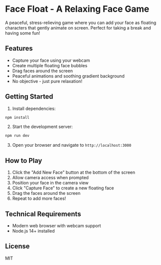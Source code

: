 # Face Float - A Relaxing Face Game

A peaceful, stress-relieving game where you can add your face as floating characters that gently animate on screen. Perfect for taking a break and having some fun!

## Features

- Capture your face using your webcam
- Create multiple floating face bubbles
- Drag faces around the screen
- Peaceful animations and soothing gradient background
- No objective - just pure relaxation!

## Getting Started

1. Install dependencies:
```bash
npm install
```

2. Start the development server:
```bash
npm run dev
```

3. Open your browser and navigate to `http://localhost:3000`

## How to Play

1. Click the "Add New Face" button at the bottom of the screen
2. Allow camera access when prompted
3. Position your face in the camera view
4. Click "Capture Face" to create a new floating face
5. Drag the faces around the screen
6. Repeat to add more faces!

## Technical Requirements

- Modern web browser with webcam support
- Node.js 14+ installed

## License

MIT
